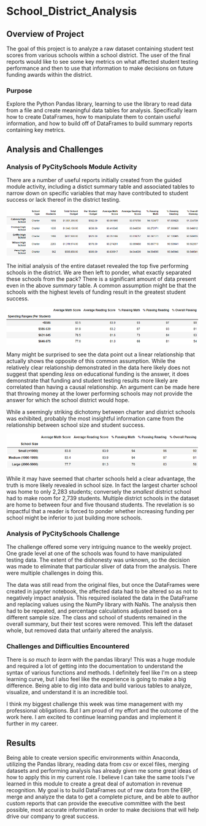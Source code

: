 # School_District_Analysis

## Overview of Project
The goal of this project is to analyze a raw dataset containing student test scores from various schools within a school district. The user of the final reports would like to see some key metrics on what affected student testing performance and then to use that information to make decisions on future funding awards within the district.

### Purpose
Explore the Python Pandas library, learning to use the library to read data from a file and create meaningful data tables for analysis. Specifically learn how to create DataFrames, how to manipulate them to contain useful information, and how to build off of DataFrames to build summary reports containing key metrics.

## Analysis and Challenges

### Analysis of PyCitySchools Module Activity
There are a number of useful reports initially created from the guided module activity, including a distict summary table and associated tables to narrow down on specific variables that may have contributed to student success or lack thereof in the district testing.

<p align="center">
  <img src="https://github.com/cb19weber/School_District_Analysis/blob/main/Resources/top_five_original.png" />
</p>

The initial analysis of the entire dataset revealed the top five performing schools in the district. We are then left to ponder, what exactly separated these schools from the pack? There is a significant amount of data present even in the above <i>summary</i> table. A common assumption might be that the schools with the highest levels of funding result in the greatest student success.

<p align="center">
  <img src="https://github.com/cb19weber/School_District_Analysis/blob/main/Resources/spending_summary_original.png" />
</p>

Many might be surprised to see the data point out a linear relationship that actually shows the opposite of this common assumption. While the relatively clear relationship demonstrated in the data here likely does not suggest that spending <i>less</i> on educational funding is the answer, it does demonstrate that funding and student testing results more likely are correlated than having a causal relationship. An argument can be made here that throwing money at the lower performing schools may not provide the answer for which the school district would hope.

While a seemingly striking dichotomy between charter and district schools was exhibited, probably the most insightful information came from the relationship between school size and student success.

<p align="center">
  <img src="https://github.com/cb19weber/School_District_Analysis/blob/main/Resources/size_summary_original.png" />
</p>

While it may have seemed that charter schools held a clear advantage, the truth is more likely revealed in school size. In fact the largest charter school was home to only 2,283 students; conversely the <i>smallest</i> district school had to make room for 2,739 students. Multiple district schools in the dataset are home to between four and five thousand students. The revelation is so impactful that a reader is forced to ponder whether increasing funding per school might be inferior to just building more schools.

### Analysis of PyCitySchools Challenge
The challenge offered some very intriguing nuance to the weekly project. One grade level at one of the schools was found to have manipulated testing data. The extent of the dishonesty was unknown, so the decision was made to eliminate that particular sliver of data from the analysis. There were multiple challenges in doing this.

The data was still read from the original files, but once the DataFrames were created in jupyter notebook, the affected data had to be altered so as not to negatively impact analysis. This required isolated the data in the DataFrame and replacing values using the NumPy library with NaNs. The analysis then had to be repeated, and percentage calculations adjusted based on a different sample size. The class and school of students remained in the overall summary, but their test scores were removed. This left the dataset whole, but removed data that unfairly altered the analysis.

### Challenges and Difficulties Encountered
There is <i>so much to learn</i> with the pandas library! This was a huge module and required a lot of getting into the documentation to understand the syntax of various functions and methods. I definitely feel like I'm on a steep learning curve, but I also feel like the experience is going to make a big difference. Being able to dig into data and build various tables to analyze, visualize, and understand it is an incredible tool.

I think my biggest challenge this week was time management with my professional obligations. But I am proud of my effort and the outcome of the work here. I am excited to continue learning pandas and implement it further in my career.

## Results
Being able to create version specific environments within Anaconda, utilizing the Pandas library, reading data from csv or excel files, merging datasets and performing analysis has already given me some great ideas of how to apply this in my current role. I believe I can take the same tools I've learned in this module to create a great deal of automation in revenue recognition. My goal is to build DataFrames out of raw data from the ERP, merge and analyze the data to get a complete picture, and be able to author custom reports that can provide the executive committee with the best possible, most accurate information in order to make decisions that will help drive our company to great success.
